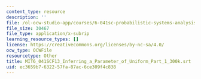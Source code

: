 ```yaml
---
content_type: resource
description: ''
file: /ol-ocw-studio-app/courses/6-041sc-probabilistic-systems-analysis-and-applied-probability-fall-2013/ec3659b7632257fa87ac6ce309f4c838_MIT6_041SCF13_Inferring_a_Parameter_of_Uniform_Part_1_300k.vtt
file_size: 30467
file_type: application/x-subrip
learning_resource_types: []
license: https://creativecommons.org/licenses/by-nc-sa/4.0/
ocw_type: OCWFile
resourcetype: Other
title: MIT6_041SCF13_Inferring_a_Parameter_of_Uniform_Part_1_300k.srt
uid: ec3659b7-6322-57fa-87ac-6ce309f4c838
---
```

